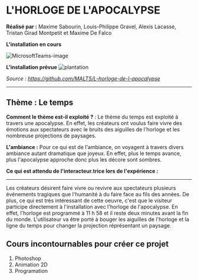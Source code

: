 # L'HORLOGE DE L'APOCALYPSE

**Réalisé par :** Maxime Sabourin, Louis-Philippe Gravel, Alexis Lacasse, Tristan Girad Montpetit et Maxime De Falco


**L'installation en cours** 


![MicrosoftTeams-image](https://user-images.githubusercontent.com/89647723/157122168-dc1900af-ae18-4f51-93e9-4bf25a113a95.png)



**L'installation prévue** 
![plantation](https://user-images.githubusercontent.com/89647723/157122198-8b33f012-b31c-47b0-b709-0918d09a97dd.png)

*Source : https://github.com/MALT5/L-horloge-de-l-apocalypse*

---

## Thème : Le temps

**Comment le thème est-il exploité ?** :
Le thème du temps est exploité à travers une apocalypse. En effet, les créateurs ont voulus faire vivre des émotions aux spectateurs avec le bruits des aiguilles de l'horloge et les nombreuse projections de paysages.

**L'ambiance :**
Pour ce qui est de l'ambiance, on voyagent à travers divers ambiance autant dramatique que joyeux. En effet, plus le temps avance, plus l'apocalypse approche donc plus les décore sont sombres. 

**Ce qui est attendu de l'interacteur.trice lors de l'expérience :**

---
Les créateurs désirent faire vivre ou revivre aux spectateurs plusieurs événements tragiques que l'humanité à du faire face au fils des années.
De plus, ce qui est très intéressant de cette oeuvre, c'est que le visiteur participe directement à l'installation avec l'horloge de l'apocalypse. 
En effet, l'horloge est programmé à 11 h 58 et il reste deux minutes avant la fin du monde. L'utilisateur va être porté à bouger les aiguilles de l'horloge et la ligne du temps pour changer la projection réprésentant un paysage.  

## Cours incontournables pour créer ce projet

1. Photoshop
2. Animation 2D
3. Programation 
